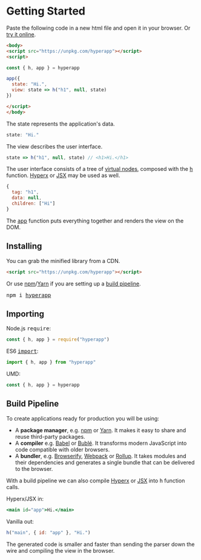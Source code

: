 # Getting Started

Paste the following code in a new html file and open it in your browser.
Or [try it online](https://codepen.io/hyperapp/pen/PmjRov?editors=1010).

```html
<body>
<script src="https://unpkg.com/hyperapp"></script>
<script>

const { h, app } = hyperapp

app({
  state: "Hi.",
  view: state => h("h1", null, state)
})

</script>
</body>
```

The state represents the application's data.

```js
state: "Hi."
```

The view describes the user interface.

```js
state => h("h1", null, state) // <h1>Hi.</h1>
```

The user interface consists of a tree of [virtual nodes](/docs/virtual-nodes.md), composed with the [<samp>h</samp>](/docs/api.md#h) function. [Hyperx](/docs/hyperx.md) or [JSX](/docs/jsx.md) may be used as well.

```js
{
  tag: "h1",
  data: null,
  children: ["Hi"]
}
```

The [<samp>app</samp>](/docs/api.md#app) function puts everything together and renders the view on the DOM.

## Installing

You can grab the minified library from a CDN.

```html
<script src="https://unpkg.com/hyperapp"></script>
```

[npm]: https://www.npmjs.com
[Yarn]: https://yarnpkg.com

Or use [npm]/[Yarn] if you are setting up a [build pipeline](#build-pipeline).

<pre>
npm i <a href="https://www.npmjs.com/package/hyperapp">hyperapp</a>
</pre>

## Importing

Node.js <samp>require</samp>:

```js
const { h, app } = require("hyperapp")
```

ES6 <samp>[import](https://developer.mozilla.org/en-US/docs/Web/JavaScript/Reference/Statements/import)</samp>:

```jsx
import { h, app } from "hyperapp"
```

UMD:

```js
const { h, app } = hyperapp
```

## Build Pipeline

To create applications ready for production you will be using:

* A **package manager**, e.g. [npm] or [Yarn]. It makes it easy to share and reuse third-party packages.
* A **compiler** e.g. [Babel](http://babeljs.io) or [Bublé](https://buble.surge.sh/guide). It transforms modern JavaScript into code compatible with older browsers.
* A **bundler**, e.g. [Browserify](http://browserify.org), [Webpack](https://webpack.js.org) or [Rollup](http://rollupjs.org). It takes modules and their dependencies and generates a single bundle that can be delivered to the browser.

With a build pipeline we can also compile [Hyperx](/docs/hyperx.md) or [JSX](/docs/jsx.md) into <samp>h</samp> function calls.

Hyperx/JSX in:

```jsx
<main id="app">Hi.</main>
```

Vanilla out:

```jsx
h("main", { id: "app" }, "Hi.")
```

The generated code is smaller and faster than sending the parser down the wire and compiling the view in the browser.
